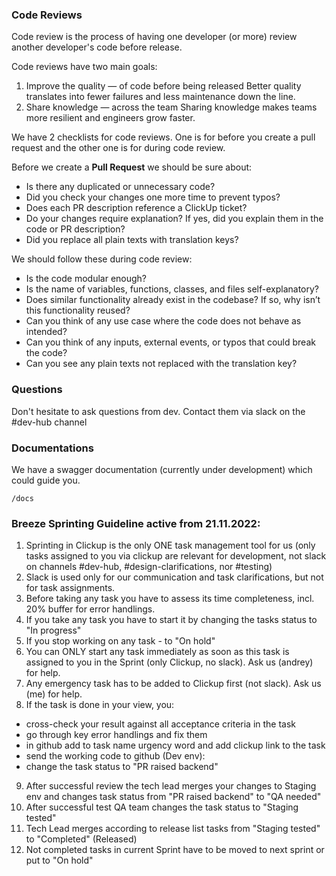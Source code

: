 ### Code Reviews

Code review is the process of having one developer (or more) review another
developer's code before release.

Code reviews have two main goals:
1. Improve the quality — of code before being released
		Better quality translates into fewer failures and less maintenance down the line.
2. Share knowledge — across the team
		Sharing knowledge makes teams more resilient and engineers grow faster.

We have 2 checklists for code reviews. One is for before you create a pull request and the other one is for during code review.

Before we create a **Pull Request** we should be sure about:

- Is there any duplicated or unnecessary code?
- Did you check your changes one more time to prevent typos?
- Does each PR description reference a ClickUp ticket?
- Do your changes require explanation? If yes, did you explain them in the code or PR description?
- Did you replace all plain texts with translation keys?

We should follow these during code review:

- Is the code modular enough?
- Is the name of variables, functions, classes, and files self-explanatory?
- Does similar functionality already exist in the codebase? If so, why isn’t this functionality reused?
- Can you think of any use case where the code does not behave as intended?
- Can you think of any inputs, external events, or typos that could break the code?
- Can you see any plain texts not replaced with the translation key?

### Questions

Don't hesitate to ask questions from dev. Contact them via slack on the #dev-hub channel

### Documentations

We have a swagger documentation (currently under development) which could guide you.

```/docs``` 

### Breeze Sprinting Guideline active from 21.11.2022:

1. Sprinting in Clickup is the only ONE task management tool for us (only tasks assigned to you via clickup are relevant for development, not slack on channels #dev-hub, #design-clarifications, nor #testing)
2. Slack is used only for our communication and task clarifications, but not for task assignments.
3. Before taking any task you have to assess its time completeness, incl. 20% buffer for error handlings.
4. If you take any task you have to start it by changing the tasks status to "In progress"
5. If you stop working on any task - to "On hold"
6. You can ONLY start any task immediately as soon as this task is assigned to you in the Sprint (only Clickup, no slack). Ask us (andrey) for help.
7. Any emergency task has to be added to Clickup first (not slack). Ask us (me) for help.
8. If the task is done in your view, you:
- cross-check your result against all acceptance criteria in the task
- go through key error handlings and fix them
- in github add to task name urgency word and add clickup link to the task
- send the working code to github (Dev env):
- change the task status to "PR raised backend"
9. After successful review the tech lead merges your changes to Staging env and changes task status from "PR raised backend" to "QA needed"
10. After successful test QA team changes the task status to "Staging tested" 
11. Tech Lead merges according to release list tasks from "Staging tested" to "Completed" (Released)
12. Not completed tasks in current Sprint have to be moved to next sprint or put to "On hold"
